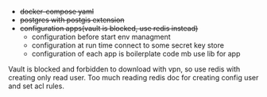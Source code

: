 

- ~~docker-compose yaml~~
- ~~postgres with postgis extension~~ 
- ~~configuration apps(vault is blocked, use redis instead)~~
    - configuration before start env managment
    - configuration at run time connect to some secret key store
    - configuration of each app is boilerplate code mb use lib for app



Vault is blocked and forbidden to download with vpn, so use redis with creating only read user. Too much reading redis doc for creating config user and set acl rules.